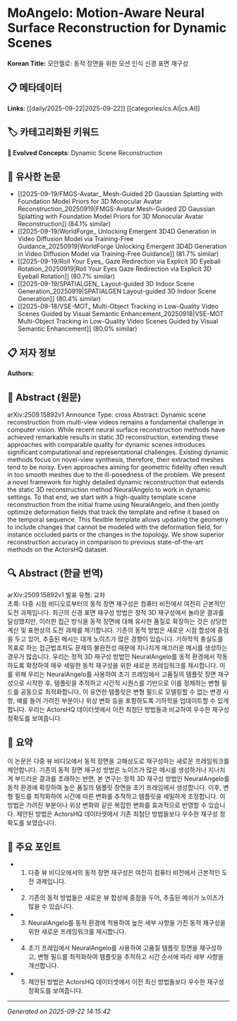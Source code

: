 # MoAngelo: Motion-Aware Neural Surface Reconstruction for Dynamic Scenes

**Korean Title:** 모안젤로: 동적 장면을 위한 모션 인식 신경 표면 재구성

## 📋 메타데이터

**Links**: [[daily/2025-09-22|2025-09-22]] [[categories/cs.AI|cs.AI]]

## 🏷️ 카테고리화된 키워드
**🚀 Evolved Concepts**: Dynamic Scene Reconstruction

## 🔗 유사한 논문
- [[2025-09-19/FMGS-Avatar_ Mesh-Guided 2D Gaussian Splatting with Foundation Model Priors for 3D Monocular Avatar Reconstruction_20250919|FMGS-Avatar Mesh-Guided 2D Gaussian Splatting with Foundation Model Priors for 3D Monocular Avatar Reconstruction]] (84.1% similar)
- [[2025-09-19/WorldForge_ Unlocking Emergent 3D4D Generation in Video Diffusion Model via Training-Free Guidance_20250919|WorldForge Unlocking Emergent 3D4D Generation in Video Diffusion Model via Training-Free Guidance]] (81.7% similar)
- [[2025-09-19/Roll Your Eyes_ Gaze Redirection via Explicit 3D Eyeball Rotation_20250919|Roll Your Eyes Gaze Redirection via Explicit 3D Eyeball Rotation]] (80.7% similar)
- [[2025-09-19/SPATIALGEN_ Layout-guided 3D Indoor Scene Generation_20250919|SPATIALGEN Layout-guided 3D Indoor Scene Generation]] (80.4% similar)
- [[2025-09-18/VSE-MOT_ Multi-Object Tracking in Low-Quality Video Scenes Guided by Visual Semantic Enhancement_20250918|VSE-MOT Multi-Object Tracking in Low-Quality Video Scenes Guided by Visual Semantic Enhancement]] (80.0% similar)

## 📋 저자 정보

**Authors:** 

## 📄 Abstract (원문)

arXiv:2509.15892v1 Announce Type: cross 
Abstract: Dynamic scene reconstruction from multi-view videos remains a fundamental challenge in computer vision. While recent neural surface reconstruction methods have achieved remarkable results in static 3D reconstruction, extending these approaches with comparable quality for dynamic scenes introduces significant computational and representational challenges. Existing dynamic methods focus on novel-view synthesis, therefore, their extracted meshes tend to be noisy. Even approaches aiming for geometric fidelity often result in too smooth meshes due to the ill-posedness of the problem. We present a novel framework for highly detailed dynamic reconstruction that extends the static 3D reconstruction method NeuralAngelo to work in dynamic settings. To that end, we start with a high-quality template scene reconstruction from the initial frame using NeuralAngelo, and then jointly optimize deformation fields that track the template and refine it based on the temporal sequence. This flexible template allows updating the geometry to include changes that cannot be modeled with the deformation field, for instance occluded parts or the changes in the topology. We show superior reconstruction accuracy in comparison to previous state-of-the-art methods on the ActorsHQ dataset.

## 🔍 Abstract (한글 번역)

arXiv:2509.15892v1 발표 유형: 교차  
초록: 다중 시점 비디오로부터의 동적 장면 재구성은 컴퓨터 비전에서 여전히 근본적인 도전 과제입니다. 최근의 신경 표면 재구성 방법은 정적 3D 재구성에서 놀라운 결과를 달성했지만, 이러한 접근 방식을 동적 장면에 대해 유사한 품질로 확장하는 것은 상당한 계산 및 표현상의 도전 과제를 제기합니다. 기존의 동적 방법은 새로운 시점 합성에 중점을 두고 있어, 추출된 메시는 대개 노이즈가 많은 경향이 있습니다. 기하학적 충실도를 목표로 하는 접근법조차도 문제의 불완전성 때문에 지나치게 매끄러운 메시를 생성하는 경우가 많습니다. 우리는 정적 3D 재구성 방법인 NeuralAngelo를 동적 환경에서 작동하도록 확장하여 매우 세밀한 동적 재구성을 위한 새로운 프레임워크를 제시합니다. 이를 위해 우리는 NeuralAngelo를 사용하여 초기 프레임에서 고품질의 템플릿 장면 재구성으로 시작한 후, 템플릿을 추적하고 시간적 시퀀스를 기반으로 이를 정제하는 변형 필드를 공동으로 최적화합니다. 이 유연한 템플릿은 변형 필드로 모델링할 수 없는 변경 사항, 예를 들어 가려진 부분이나 위상 변화 등을 포함하도록 기하학을 업데이트할 수 있게 합니다. 우리는 ActorsHQ 데이터셋에서 이전 최첨단 방법들과 비교하여 우수한 재구성 정확도를 보여줍니다.

## 📝 요약

이 논문은 다중 뷰 비디오에서 동적 장면을 고해상도로 재구성하는 새로운 프레임워크를 제안합니다. 기존의 동적 장면 재구성 방법은 노이즈가 많은 메시를 생성하거나 지나치게 부드러운 결과를 초래하는 반면, 본 연구는 정적 3D 재구성 방법인 NeuralAngelo를 동적 환경에 확장하여 높은 품질의 템플릿 장면을 초기 프레임에서 생성합니다. 이후, 변형 필드를 최적화하여 시간에 따른 변화를 추적하고 템플릿을 세밀하게 조정합니다. 이 방법은 가려진 부분이나 위상 변화와 같은 복잡한 변화를 효과적으로 반영할 수 있습니다. 제안된 방법은 ActorsHQ 데이터셋에서 기존 최첨단 방법들보다 우수한 재구성 정확도를 보였습니다.

## 🎯 주요 포인트

- 1. 다중 뷰 비디오에서의 동적 장면 재구성은 여전히 컴퓨터 비전에서 근본적인 도전 과제입니다.

- 2. 기존의 동적 방법들은 새로운 뷰 합성에 중점을 두어, 추출된 메쉬가 노이즈가 많을 수 있습니다.

- 3. NeuralAngelo를 동적 환경에 적용하여 높은 세부 사항을 가진 동적 재구성을 위한 새로운 프레임워크를 제시합니다.

- 4. 초기 프레임에서 NeuralAngelo를 사용하여 고품질 템플릿 장면을 재구성하고, 변형 필드를 최적화하여 템플릿을 추적하고 시간 순서에 따라 세부 사항을 개선합니다.

- 5. 제안된 방법은 ActorsHQ 데이터셋에서 이전 최신 방법들보다 우수한 재구성 정확도를 보여줍니다.

---

*Generated on 2025-09-22 14:15:42*